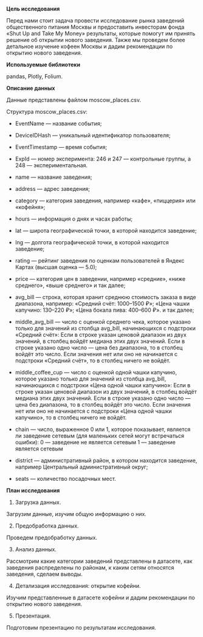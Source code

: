 **Цель исследования**

Перед нами стоит задача провести исследование рынка заведений общественного питания Москвы и предоставить инвесторам фонда «Shut Up and Take My Money» результаты, которые помогут им принять решение об открытии нового заведения. Также мы проведем более детальное изучение кофеен Москвы и дадим рекомендации по открытию нового заведения. 

**Используемые библиотеки**

pandas, Plotly, Folium.

**Описание данных**

Данные представлены файлом moscow_places.csv.

Структура moscow_places.csv:
* EventName — название события;
* DeviceIDHash — уникальный идентификатор пользователя;
* EventTimestamp — время события;
* ExpId — номер эксперимента: 246 и 247 — контрольные группы, а 248 — экспериментальная.

* name — название заведения;
* address — адрес заведения;
* category — категория заведения, например «кафе», «пиццерия» или «кофейня»;
* hours — информация о днях и часах работы;
* lat — широта географической точки, в которой находится заведение;
* lng — долгота географической точки, в которой находится заведение;
* rating — рейтинг заведения по оценкам пользователей в Яндекс Картах (высшая оценка — 5.0);
* price — категория цен в заведении, например «средние», «ниже среднего», «выше среднего» и так далее;
* avg_bill — строка, которая хранит среднюю стоимость заказа в виде диапазона, например:
  «Средний счёт: 1000–1500 ₽»;
  «Цена чашки капучино: 130–220 ₽»;
  «Цена бокала пива: 400–600 ₽».
  и так далее;
* middle_avg_bill — число с оценкой среднего чека, которое указано только для значений из столбца avg_bill, начинающихся с    подстроки «Средний счёт»:
  Если в строке указан ценовой диапазон из двух значений, в столбец войдёт медиана этих двух значений.
  Если в строке указано одно число — цена без диапазона, то в столбец войдёт это число.
  Если значения нет или оно не начинается с подстроки «Средний счёт», то в столбец ничего не войдёт.
* middle_coffee_cup — число с оценкой одной чашки капучино, которое указано только для значений из столбца avg_bill, начинающихся с подстроки «Цена одной чашки капучино»:
  Если в строке указан ценовой диапазон из двух значений, в столбец войдёт медиана этих двух значений.
  Если в строке указано одно число — цена без диапазона, то в столбец войдёт это число.
  Если значения нет или оно не начинается с подстроки «Цена одной чашки капучино», то в столбец ничего не войдёт.
* chain — число, выраженное 0 или 1, которое показывает, является ли заведение сетевым (для маленьких сетей могут встречаться ошибки):
  0 — заведение не является сетевым
  1 — заведение является сетевым
* district — административный район, в котором находится заведение, например Центральный административный округ;
* seats — количество посадочных мест.

**План исследования**

1. Загрузка данных.

Загрузим данные, изучим общую информацию о них. 

2. Предобработка данных.

Проведем предобработку данных. 

3. Анализ данных.

Рассмотрим какие категории заведений представлены в датасете, как заведения распределены по районам, к каким сетям относятся заведения, сделаем выводы.   

4. Детализация исследования: открытие кофейни.

Изучим представленные в датасете кофейни и дадим рекомендации по открытию нового заведения.

5. Презентация.

Подготовим презентацию по результатам исследования. 
